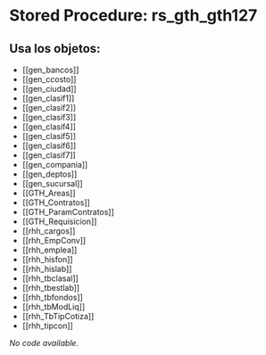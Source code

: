 # Stored Procedure: rs_gth_gth127

## Usa los objetos:
- [[gen_bancos]]
- [[gen_ccosto]]
- [[gen_ciudad]]
- [[gen_clasif1]]
- [[gen_clasif2]]
- [[gen_clasif3]]
- [[gen_clasif4]]
- [[gen_clasif5]]
- [[gen_clasif6]]
- [[gen_clasif7]]
- [[gen_compania]]
- [[gen_deptos]]
- [[gen_sucursal]]
- [[GTH_Areas]]
- [[GTH_Contratos]]
- [[GTH_ParamContratos]]
- [[GTH_Requisicion]]
- [[rhh_cargos]]
- [[rhh_EmpConv]]
- [[rhh_emplea]]
- [[rhh_hisfon]]
- [[rhh_hislab]]
- [[rhh_tbclasal]]
- [[rhh_tbestlab]]
- [[rhh_tbfondos]]
- [[rhh_tbModLiq]]
- [[rhh_TbTipCotiza]]
- [[rhh_tipcon]]

*No code available.*
